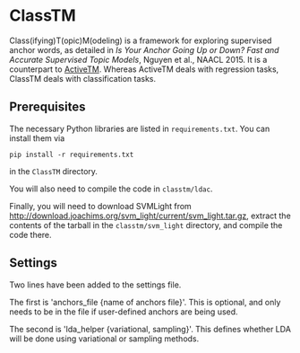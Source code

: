 # ClassTM

Class(ifying)T(opic)M(odeling) is a framework for exploring supervised anchor
words, as detailed in *Is Your Anchor Going Up or Down?  Fast and Accurate
Supervised Topic Models*, Nguyen et al., NAACL 2015.  It is a counterpart to
[ActiveTM](https://github.com/nOkuda/activetm).  Whereas ActiveTM deals with
regression tasks, ClassTM deals with classification tasks.

## Prerequisites

The necessary Python libraries are listed in `requirements.txt`.  You can
install them via

```
pip install -r requirements.txt
```

in the `ClassTM` directory.

You will also need to compile the code in `classtm/ldac`.

Finally, you will need to download SVMLight from
http://download.joachims.org/svm_light/current/svm_light.tar.gz, extract the
contents of the tarball in the `classtm/svm_light` directory, and compile the
code there.

## Settings

Two lines have been added to the settings file.

The first is 'anchors\_file  {name of anchors file}'. This is optional, and
only needs to be in the file if user-defined anchors are being used.

The second is 'lda\_helper  {variational, sampling}'. This defines whether LDA
will be done using variational or sampling methods.

